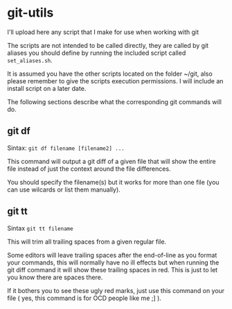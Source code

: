 # git-utils

I'll upload here any script that I make for use when working with git

The scripts are not intended to be called directly, they are called by git aliases you should define by running the included script called `set_aliases.sh`.

It is assumed you have the other scripts located on the folder ~/git, also please remember to give the scripts execution permissions. I will include an install script on a later date.

The following sections describe what the corresponding git commands will do. 

## git df

Sintax: `git df filename [filename2] ...` 

This command will output a git diff of a given file that will show the entire file instead of just the context around the file differences.

You should specify the filename(s) but it works for more than one file (you can use wilcards or list them manually).

## git tt

Sintax `git tt filename`

This will trim all trailing spaces from a given regular file.

Some editors will leave trailing spaces after the end-of-line as you format your commands, this will normally have no ill effects but when running the git diff command it will show these trailing spaces in red. This is just to let you know there are spaces there.

If it bothers you to see these ugly red marks, just use this command on your file ( yes, this command is for OCD people like me ;] ).
